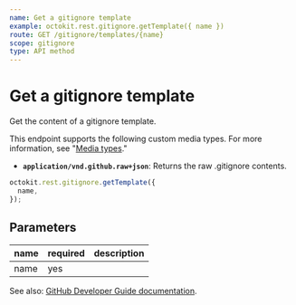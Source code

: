 ```yaml
---
name: Get a gitignore template
example: octokit.rest.gitignore.getTemplate({ name })
route: GET /gitignore/templates/{name}
scope: gitignore
type: API method
---
```


# Get a gitignore template

Get the content of a gitignore template.

This endpoint supports the following custom media types. For more information, see "[Media types](https://docs.github.com/rest/using-the-rest-api/getting-started-with-the-rest-api#media-types)."

- **`application/vnd.github.raw+json`**: Returns the raw .gitignore contents.

```js
octokit.rest.gitignore.getTemplate({
  name,
});
```

## Parameters

<table>
  <thead>
    <tr>
      <th>name</th>
      <th>required</th>
      <th>description</th>
    </tr>
  </thead>
  <tbody>
    <tr><td>name</td><td>yes</td><td>

</td></tr>
  </tbody>
</table>

See also: [GitHub Developer Guide documentation](https://docs.github.com/rest/gitignore/gitignore#get-a-gitignore-template).
